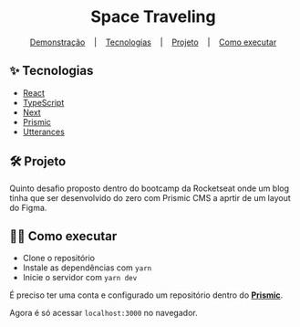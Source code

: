 <h1 align="center">Space Traveling</h1>
<p align="center">
  <a href="#como-executar">Demonstração</a>
  &nbsp;&nbsp;&nbsp;|&nbsp;&nbsp;&nbsp;
  <a href="#tecnologias">Tecnologias</a>
  &nbsp;&nbsp;&nbsp;|&nbsp;&nbsp;&nbsp;
  <a href="#projeto">Projeto</a>
  &nbsp;&nbsp;&nbsp;|&nbsp;&nbsp;&nbsp;
  <a href="#como-executar">Como executar</a>
</p>

<a id="tecnologias"></a>
## ✨ Tecnologias

- <a href="https://reactjs.org">React</a>
- <a href="https://www.typescriptlang.org/">TypeScript</a>
- <a href="https://nextjs.org/">Next</a>
- <a href="https://prismic.io/">Prismic</a>
- <a href="https://utteranc.es/">Utterances</a>
</ul>

<p align="center">
  <!-- <img alt="Space Traveling" src="./"> -->
</p>

<a id="projeto"></a>
## 🛠️ Projeto
Quinto desafio proposto dentro do bootcamp da Rocketseat onde um blog tinha que ser desenvolvido do zero com Prismic CMS a aprtir de um layout do Figma.

<a id="como-executar"></a>
## 👨‍💻 Como executar
- Clone o repositório
- Instale as dependências com ```yarn```
- Inicie o servidor com ```yarn dev```

É preciso ter uma conta e configurado um repositório dentro do <strong><a href="https://prismic.io/">Prismic</a></strong>.

Agora é só acessar ```localhost:3000``` no navegador.
